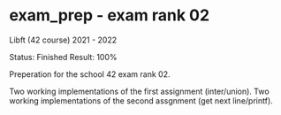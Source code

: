 # exam_prep - exam rank 02

Libft (42 course) 2021 - 2022

Status: Finished 
Result: 100%

Preperation for the school 42 exam rank 02.

Two working implementations of the first assignment (inter/union).
Two working implementations of the second assgnment (get next line/printf).
